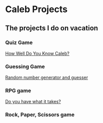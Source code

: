 # Caleb Projects
## The projects I do on vacation

### Quiz Game

[How Well Do You Know Caleb?](JavaScript-Projects/My-games/quiz-game.js)

### Guessing Game
[Random number generator and guesser](JavaScript-Projects/My-games/random-GG.js)

### RPG game 
[Do you have what it takes?](JavaScript-Projects/My-games/RPG-game.js)

### Rock, Paper, Scissors game
[](JavaScript-Projects/rockps.js)
